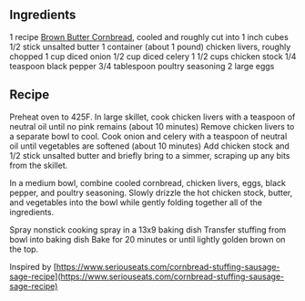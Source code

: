## Ingredients
1 recipe [Brown Butter Cornbread](../brown-butter-cornbread), cooled and roughly cut into 1 inch cubes
1/2 stick unsalted butter
1 container (about 1 pound) chicken livers, roughly chopped
1 cup diced onion
1/2 cup diced celery
1 1/2 cups chicken stock
1/4 teaspoon black pepper
3/4 tablespoon poultry seasoning
2 large eggs


## Recipe
Preheat oven to 425F.
In large skillet, cook chicken livers with a teaspoon of neutral oil until no pink remains (about 10 minutes)
Remove chicken livers to a separate bowl to cool.
Cook onion and celery with a teaspoon of neutral oil until vegetables are softened (about 10 minutes)
Add chicken stock and 1/2 stick unsalted butter and briefly bring to a simmer, scraping up any bits from the skillet.

In a medium bowl, combine cooled cornbread, chicken livers, eggs, black pepper, and poultry seasoning.
Slowly drizzle the hot chicken stock, butter, and vegetables into the bowl while gently folding together all of the ingredients.

Spray nonstick cooking spray in a 13x9 baking dish
Transfer stuffing from bowl into baking dish
Bake for 20 minutes or until lightly golden brown on the top.


Inspired by
[https://www.seriouseats.com/cornbread-stuffing-sausage-sage-recipe](https://www.seriouseats.com/cornbread-stuffing-sausage-sage-recipe)